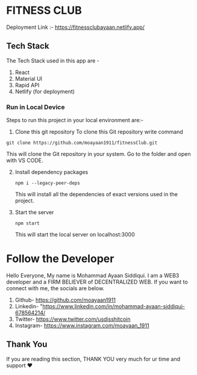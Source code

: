 # FITNESS CLUB

Deployment Link :- https://fitnessclubayaan.netlify.app/

## Tech Stack

The Tech Stack used in this app are -

1. React
2. Material UI
3. Rapid API
4. Netlify (for deployment)

### Run in Local Device

Steps to run this project in your local environment are:-

1. Clone this git repository
   To clone this Git repository write command

```
git clone https://github.com/moayaan1911/fitnessClub.git
```

This will clone the Git repository in your system. Go to the folder and open with VS CODE.

2. Install dependency packages

   ```
   npm i --legacy-peer-deps
   ```

   This will install all the dependencies of exact versions used in the project.

3. Start the server 
   ```
   npm start
   ```
   This will start the local server on localhost:3000

# Follow the Developer

Hello Everyone, My name is Mohammad Ayaan Siddiqui. I am a WEB3 developer and a FIRM BELIEVER of DECENTRALIZED WEB. If you want to connect with me, the socials are below.

1. Github- https://github.com/moayaan1911
2. Linkedin- "https://www.linkedin.com/in/mohammad-ayaan-siddiqui-678564214/
3. Twitter- https://www.twitter.com/usdisshitcoin
4. Instagram- https://www.instagram.com/moayaan_1911

## Thank You

If you are reading this section, THANK YOU very much for ur time and support ❤
